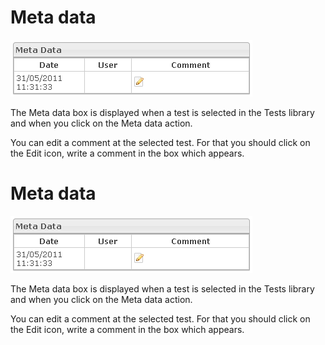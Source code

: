<!--
created_at: '2012-04-12 17:18:15'
updated_at: '2013-03-13 13:38:49'
authors:
    - 'Jérôme Bogaerts'
contributors:
    - 'Sophie Doublet'
tags:
    - 'Manage Tests'
-->

Meta data
=========

![](../resources/tests-metadata.png)

The Meta data box is displayed when a test is selected in the Tests library and when you click on the Meta data action.

You can edit a comment at the selected test. For that you should click on the Edit icon, write a comment in the box which appears.

Meta data
=========

![](../resources/tests-metadata.png)

The Meta data box is displayed when a test is selected in the Tests library and when you click on the Meta data action.

You can edit a comment at the selected test. For that you should click on the Edit icon, write a comment in the box which appears.


